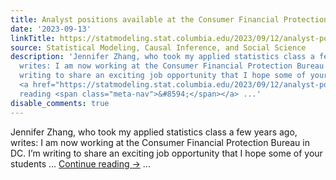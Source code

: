 ```yaml
---
title: Analyst positions available at the Consumer Financial Protection Bureau!
date: '2023-09-13'
linkTitle: https://statmodeling.stat.columbia.edu/2023/09/12/analyst-positions-available-at-the-consumer-financial-protection-bureau/
source: Statistical Modeling, Causal Inference, and Social Science
description: 'Jennifer Zhang, who took my applied statistics class a few years ago,
  writes: I am now working at the Consumer Financial Protection Bureau in DC. I’m
  writing to share an exciting job opportunity that I hope some of your students &#8230;
  <a href="https://statmodeling.stat.columbia.edu/2023/09/12/analyst-positions-available-at-the-consumer-financial-protection-bureau/">Continue
  reading <span class="meta-nav">&#8594;</span></a> ...'
disable_comments: true
---
```

Jennifer Zhang, who took my applied statistics class a few years ago, writes: I am now working at the Consumer Financial Protection Bureau in DC. I’m writing to share an exciting job opportunity that I hope some of your students &#8230; <a href="https://statmodeling.stat.columbia.edu/2023/09/12/analyst-positions-available-at-the-consumer-financial-protection-bureau/">Continue reading <span class="meta-nav">&#8594;</span></a> ...
